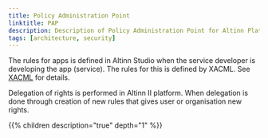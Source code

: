 ```yaml
---
title: Policy Administration Point
linktitle: PAP
description: Description of Policy Administration Point for Altinn Platform.
tags: [architecture, security]
---
```


The rules for apps is defined in Altinn Studio when the service developer is developing the app (service).
The rules for this is defined by XACML. See [XACML](xacmlpolicy) for details. 

Delegation of rights is performed in Altinn II platform. When delegation is done through creation of new rules that
gives user or organisation new rights.

{{% children description="true" depth="1" %}}